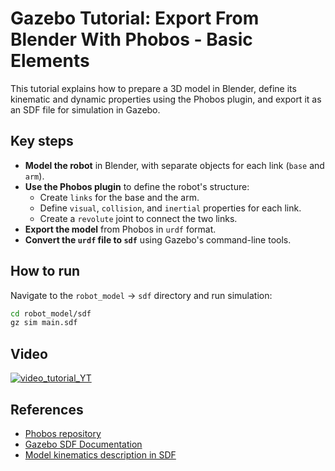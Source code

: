 # Gazebo Tutorial: Export From Blender With Phobos - Basic Elements

This tutorial explains how to prepare a 3D model in Blender, define its kinematic and dynamic properties using the Phobos plugin, and export it as an SDF file for simulation in Gazebo.

## Key steps
- **Model the robot** in Blender, with separate objects for each link (`base` and `arm`).
- **Use the Phobos plugin** to define the robot's structure:
  - Create `links` for the base and the arm.
  - Define `visual`, `collision`, and `inertial` properties for each link.
  - Create a `revolute` joint to connect the two links.
- **Export the model** from Phobos in `urdf` format.
- **Convert the `urdf` file to `sdf`** using Gazebo's command-line tools.

## How to run
Navigate to the `robot_model` -> `sdf` directory and run simulation:
```bash
cd robot_model/sdf
gz sim main.sdf
```

## Video
[![video_tutorial_YT](https://img.youtube.com/vi/3DswcUj0HLc/0.jpg)](https://www.youtube.com/watch?v=3DswcUj0HLc)

## References
- [Phobos repository](https://github.com/dfki-ric/phobos)
- [Gazebo SDF Documentation](https://gazebosim.org/docs/all/sdf)
- [Model kinematics description in SDF](http://sdformat.org/tutorials?tut=spec_model_kinematics&cat=specification&)